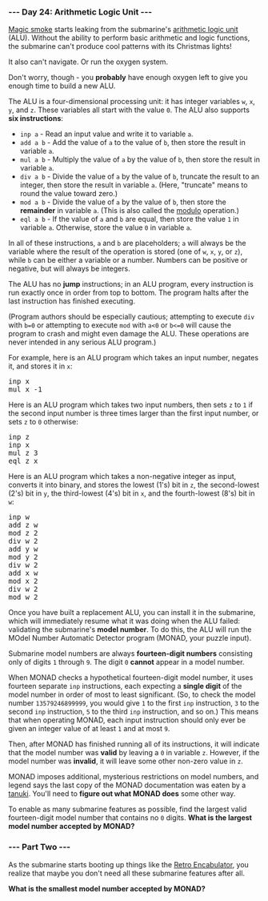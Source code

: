 ### --- Day 24: Arithmetic Logic Unit ---

[Magic smoke](https://en.wikipedia.org/wiki/Magic_smoke) starts leaking from the submarine's
[arithmetic logic unit](https://en.wikipedia.org/wiki/Arithmetic_logic_unit) (ALU). Without the
ability to perform basic arithmetic and logic functions, the submarine can't produce cool patterns
with its Christmas lights!

It also can't navigate. Or run the oxygen system.

Don't worry, though - you <b>probably</b> have enough oxygen left to give you enough time to build a
new ALU.

The ALU is a four-dimensional processing unit: it has integer variables <code>w</code>,
<code>x</code>, <code>y</code>, and <code>z</code>. These variables all start with the value
<code>0</code>. The ALU also supports <b>six instructions</b>:

- <code>inp a</code> - Read an input value and write it to variable <code>a</code>.
- <code>add a b</code> - Add the value of <code>a</code> to the value of <code>b</code>, then store
  the result in variable <code>a</code>.
- <code>mul a b</code> - Multiply the value of <code>a</code> by the value of <code>b</code>, then
  store the result in variable <code>a</code>.
- <code>div a b</code> - Divide the value of <code>a</code> by the value of <code>b</code>, truncate
  the result to an integer, then store the result in variable <code>a</code>. (Here, "truncate"
  means to round the value toward zero.)
- <code>mod a b</code> - Divide the value of <code>a</code> by the value of <code>b</code>, then
  store the <b>remainder</b> in variable <code>a</code>. (This is also called the
  [modulo](https://en.wikipedia.org/wiki/Modulo_operation) operation.)
- <code>eql a b</code> - If the value of <code>a</code> and <code>b</code> are equal, then store the
  value <code>1</code> in variable <code>a</code>. Otherwise, store the value <code>0</code> in
  variable <code>a</code>.

In all of these instructions, <code>a</code> and <code>b</code> are placeholders; <code>a</code>
will always be the variable where the result of the operation is stored (one of <code>w</code>,
<code>x</code>, <code>y</code>, or <code>z</code>), while <code>b</code> can be either a variable or
a number. Numbers can be positive or negative, but will always be integers.

The ALU has no <b>jump</b> instructions; in an ALU program, every instruction is run exactly once in
order from top to bottom. The program halts after the last instruction has finished executing.

(Program authors should be especially cautious; attempting to execute <code>div</code> with
<code>b=0</code> or attempting to execute <code>mod</code> with <code>a&lt;0</code> or
<code>b&lt;=0</code>  will cause the program to crash and might even damage the ALU. These
operations are never intended in any serious ALU program.)

For example, here is an ALU program which takes an input number, negates it, and stores it in
<code>x</code>:

<pre>
inp x
mul x -1
</pre>

Here is an ALU program which takes two input numbers, then sets <code>z</code> to <code>1</code> if
the second input number is three times larger than the first input number, or sets <code>z</code> to
<code>0</code> otherwise:

<pre>
inp z
inp x
mul z 3
eql z x
</pre>

Here is an ALU program which takes a non-negative integer as input, converts it into binary, and
stores the lowest (1's) bit in <code>z</code>, the second-lowest (2's) bit in <code>y</code>, the
third-lowest (4's) bit in <code>x</code>, and the fourth-lowest (8's) bit in <code>w</code>:

<pre>
inp w
add z w
mod z 2
div w 2
add y w
mod y 2
div w 2
add x w
mod x 2
div w 2
mod w 2
</pre>

Once you have built a replacement ALU, you can install it in the submarine, which will immediately
resume what it was doing when the ALU failed: validating the submarine's <b>model number</b>. To do
this, the ALU will run the MOdel Number Automatic Detector program (MONAD, your puzzle input).

Submarine model numbers are always <b>fourteen-digit numbers</b> consisting only of digits
<code>1</code> through <code>9</code>. The digit <code>0</code> <b>cannot</b> appear in a model
number.

When MONAD checks a hypothetical fourteen-digit model number, it uses fourteen separate
<code>inp</code> instructions, each expecting a <b>single digit</b> of the model number in order of
most to least significant. (So, to check the model number <code>13579246899999</code>, you would
give <code>1</code> to the first <code>inp</code> instruction, <code>3</code> to the second
<code>inp</code> instruction, <code>5</code> to the third <code>inp</code> instruction, and so on.)
This means that when operating MONAD, each input instruction should only ever be given an integer
value of at least <code>1</code> and at most <code>9</code>.

Then, after MONAD has finished running all of its instructions, it will indicate that the model
number was <b>valid</b> by leaving a <code>0</code> in variable <code>z</code>. However, if the
model number was <b>invalid</b>, it will leave some other non-zero value in <code>z</code>.

MONAD imposes additional, mysterious restrictions on model numbers, and legend says the last copy of
the MONAD documentation was eaten by a [tanuki](https://en.wikipedia.org/wiki/Japanese_raccoon_dog).
You'll need to <b>figure out what MONAD does</b> some other way.

To enable as many submarine features as possible, find the largest valid fourteen-digit model number
that contains no <code>0</code> digits. <b>What is the largest model number accepted by MONAD?</b>

### --- Part Two ---

As the submarine starts booting up things like the [Retro
Encabulator](https://www.youtube.com/watch?v=RXJKdh1KZ0w), you realize that maybe you don't need all
these submarine features after all.

<b>What is the smallest model number accepted by MONAD?</b>